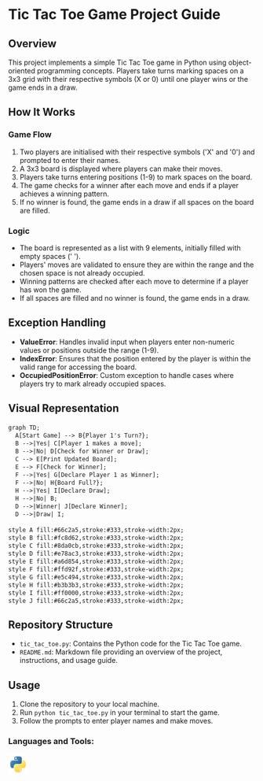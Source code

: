 <h1>Tic Tac Toe Game Project Guide</h1>

## Overview

This project implements a simple Tic Tac Toe game in Python using object-oriented programming concepts. Players take turns marking spaces on a 3x3 grid with their respective symbols (X or 0) until one player wins or the game ends in a draw.

## How It Works

### Game Flow

1. Two players are initialised with their respective symbols ('X' and '0') and prompted to enter their names.
2. A 3x3 board is displayed where players can make their moves.
3. Players take turns entering positions (1-9) to mark spaces on the board.
4. The game checks for a winner after each move and ends if a player achieves a winning pattern.
5. If no winner is found, the game ends in a draw if all spaces on the board are filled.

### Logic

- The board is represented as a list with 9 elements, initially filled with empty spaces (' ').
- Players' moves are validated to ensure they are within the range and the chosen space is not already occupied.
- Winning patterns are checked after each move to determine if a player has won the game.
- If all spaces are filled and no winner is found, the game ends in a draw.

## Exception Handling

- **ValueError**: Handles invalid input when players enter non-numeric values or positions outside the range (1-9).
- **IndexError**: Ensures that the position entered by the player is within the valid range for accessing the board.
- **OccupiedPositionError**: Custom exception to handle cases where players try to mark already occupied spaces.

## Visual Representation

```mermaid
graph TD;
  A[Start Game] --> B{Player 1's Turn?};
  B -->|Yes| C[Player 1 makes a move];
  B -->|No| D[Check for Winner or Draw];
  C --> E[Print Updated Board];
  E --> F[Check for Winner];
  F -->|Yes| G[Declare Player 1 as Winner];
  F -->|No| H{Board Full?};
  H -->|Yes| I[Declare Draw];
  H -->|No| B;
  D -->|Winner| J[Declare Winner];
  D -->|Draw| I;

style A fill:#66c2a5,stroke:#333,stroke-width:2px;
style B fill:#fc8d62,stroke:#333,stroke-width:2px;
style C fill:#8da0cb,stroke:#333,stroke-width:2px;
style D fill:#e78ac3,stroke:#333,stroke-width:2px;
style E fill:#a6d854,stroke:#333,stroke-width:2px;
style F fill:#ffd92f,stroke:#333,stroke-width:2px;
style G fill:#e5c494,stroke:#333,stroke-width:2px;
style H fill:#b3b3b3,stroke:#333,stroke-width:2px;
style I fill:#ff0000,stroke:#333,stroke-width:2px;
style J fill:#66c2a5,stroke:#333,stroke-width:2px;
```

## Repository Structure

- `tic_tac_toe.py`: Contains the Python code for the Tic Tac Toe game.
- `README.md`: Markdown file providing an overview of the project, instructions, and usage guide.

## Usage

1. Clone the repository to your local machine.
2. Run `python tic_tac_toe.py` in your terminal to start the game.
3. Follow the prompts to enter player names and make moves.

<h3 align="left">Languages and Tools:</h3>
<p align="left"> <a href="https://www.python.org" target="_blank" rel="noreferrer"> <img src="https://raw.githubusercontent.com/devicons/devicon/master/icons/python/python-original.svg" alt="python" width="40" height="40"/> </a> </p>

